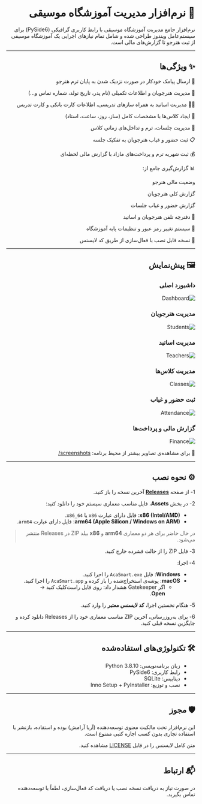 <div dir="rtl" align="right">

# 🎵 نرم‌افزار مدیریت آموزشگاه موسیقی

نرم‌افزار جامع مدیریت آموزشگاه موسیقی با رابط کاربری گرافیکی (PySide6) برای سیستم‌عامل ویندوز طراحی شده و شامل تمام نیازهای اجرایی یک آموزشگاه موسیقی از ثبت هنرجو تا گزارش‌های مالی است.

---

## ✨ ویژگی‌ها

📩 ارسال پیامک خودکار در صورت نزدیک شدن به پایان ترم هنرجو

👤 مدیریت هنرجویان و اطلاعات تکمیلی (نام پدر، تاریخ تولد، شماره تماس و...)

👨‍🏫 مدیریت اساتید به همراه سازهای تدریسی، اطلاعات کارت بانکی و کارت تدریس

🏫 ایجاد کلاس‌ها با مشخصات کامل (ساز، روز، ساعت، استاد)

📅 مدیریت جلسات، ترم و تداخل‌های زمانی کلاس

📋 ثبت حضور و غیاب هنرجویان به تفکیک جلسه

💰 ثبت شهریه ترم و پرداخت‌های مازاد با گزارش مالی لحظه‌ای

📊 گزارش‌گیری جامع از:

وضعیت مالی هنرجو

گزارش کلی هنرجویان

گزارش حضور و غیاب جلسات

📱 دفترچه تلفن هنرجویان و اساتید

🔑 سیستم تغییر رمز عبور و تنظیمات پایه آموزشگاه

🧩 نسخه قابل نصب با فعال‌سازی از طریق کد لایسنس



---

## 🖼️ پیش‌نمایش

### داشبورد اصلی

![Dashboard](images/dashboard_preview.png)

### مدیریت هنرجویان

![Students](images/std_manager_preview.png)

### مدیریت اساتید

![Teachers](images/tea_manager_preview.png)

### مدیریت کلاس‌ها

![Classes](images/class_preview.png)

### ثبت حضور و غیاب

![Attendance](images/attendance_preview.png)

### گزارش مالی و پرداخت‌ها

![Finance](images/finance_preview.png)

📸 برای مشاهده‌ی تصاویر بیشتر از محیط برنامه: [screenshots/](screenshots/)

---
## ⚙️ نحوه نصب

1- از صفحه **[Releases](https://github.com/Aramesh-Aria/AcaSmart-repo/releases)** آخرین نسخه را باز کنید.

2- در بخش **Assets**، فایل مناسب معماری سیستم خود را دانلود کنید:
   - **x86 (Intel/AMD)**: فایل دارای عبارت `x86` یا `x86_64`.
   - **arm64 (Apple Silicon / Windows on ARM)**: فایل دارای عبارت `arm64`.
   > در حال حاضر برای هر دو معماری **arm64** و **x86** بیلد ZIP در Releases منتشر می‌شود.

3- فایل ZIP را از حالت فشرده خارج کنید.

4- اجرا:
   - **Windows**: فایل `AcaSmart.exe` را اجرا کنید.
   - **macOS**: پوشه‌ی استخراج‌شده را باز کرده و `AcaSmart.app` را اجرا کنید.
     - اگر Gatekeeper هشدار داد: روی فایل راست‌کلیک کنید → **Open**.

5- هنگام نخستین اجرا، **کد لایسنس معتبر** را وارد کنید.

6- برای به‌روزرسانی، آخرین ZIP مناسب معماری خود را از Releases دانلود کرده و جایگزین نسخه قبلی کنید.

---

## 🛠️ تکنولوژی‌های استفاده‌شده

* زبان برنامه‌نویسی: Python 3.8.10
* رابط کاربری: PySide6
* دیتابیس: SQLite
* نصب و توزیع: Inno Setup + PyInstaller

---

## 🛡 مجوز

این نرم‌افزار تحت مالکیت معنوی توسعه‌دهنده (آریا آرامش) بوده و استفاده، بازنشر یا استفاده تجاری بدون کسب اجازه کتبی ممنوع است.

متن کامل لایسنس را در فایل [LICENSE](LICENSE) مشاهده کنید.

---

## 📬 ارتباط

در صورت نیاز به دریافت نسخه نصب یا دریافت کد فعال‌سازی، لطفاً با توسعه‌دهنده تماس بگیرید.

</div>

